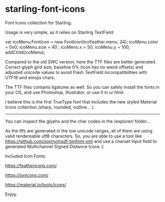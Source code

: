 # starling-font-icons
Font Icons collection for Starling.

Usage is very simple, as it relies on Starling TextField:

var icoMenu:FontIcon = new FontIcon(IcoFeather.menu, 24);
icoMenu.color = 0x0;
icoMenu.size = 40 ;
icoMenu.x = 50;
icoMenu.y = 100;
addChild(icoMenu);


Compared to the old SWC version, here the TTF files are better generated.
Correct glyph grid size, baseline 0% (icon has no weird offsets) and adjusted unicode values
to avoid Flash TextField incompatibilities with UTF16 and emojis chars.

The TTF files contains ligatures as well. So you can safely install the fonts in your OS, and use Photoshop, Illustrator, or use it in ur html.

I believe this is the first TrueType font that includes the new styled Material Icons collection (sharp, rounded, outline... ).

-----

You can inspect the glyphs and the char codes in the /explorer/ folder...

As the ttfs are generated in the low unicode ranges, all of them are using valid rendereable utf8 characters.
So, you are able to use a tool like https://github.com/soimy/msdf-bmfont-xml and use a charset input field to generated
Multichannel Signed Distance Icons :)


Included Icon Fonts:

https://feathericons.com/

https://ionicons.com/

https://material.io/tools/icons/


Enjoy.




  


  
   

